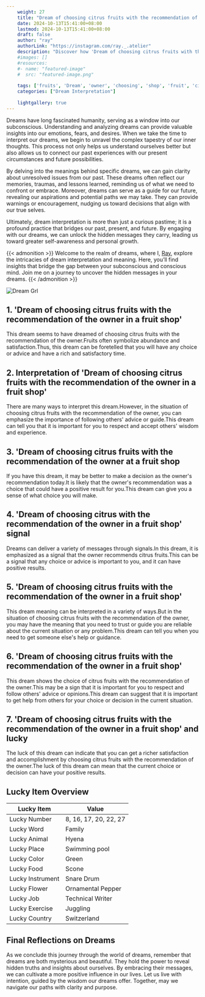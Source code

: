 ```yaml
---
    weight: 27
    title: "Dream of choosing citrus fruits with the recommendation of the owner at a fruit shop"  # Assuming 'title' column exists
    date: 2024-10-13T15:41:00+08:00
    lastmod: 2024-10-13T15:41:00+08:00
    draft: false
    author: "ray"
    authorLink: "https://instagram.com/ray._.atelier"
    description: "Discover how 'Dream of choosing citrus fruits with the recommendation of the owner at a fruit shop' can interpret your future and uncover its significant meanings in your life."
    #images: []
    #resources:
    #- name: "featured-image"
    #  src: "featured-image.png"
    
    tags: ['fruits', 'Dream', 'owner', 'choosing', 'shop', 'fruit', 'citrus', 'recommendation']
    categories: ["Dream Interpretation"]
    
    lightgallery: true
---
```

    
Dreams have long fascinated humanity, serving as a window into our subconscious. Understanding and analyzing dreams can provide valuable insights into our emotions, fears, and desires. When we take the time to interpret our dreams, we begin to unravel the complex tapestry of our inner thoughts. This process not only helps us understand ourselves better but also allows us to connect our past experiences with our present circumstances and future possibilities.

By delving into the meanings behind specific dreams, we can gain clarity about unresolved issues from our past. These dreams often reflect our memories, traumas, and lessons learned, reminding us of what we need to confront or embrace. Moreover, dreams can serve as a guide for our future, revealing our aspirations and potential paths we may take. They can provide warnings or encouragement, nudging us toward decisions that align with our true selves.

Ultimately, dream interpretation is more than just a curious pastime; it is a profound practice that bridges our past, present, and future. By engaging with our dreams, we can unlock the hidden messages they carry, leading us toward greater self-awareness and personal growth.

{{< admonition >}}
Welcome to the realm of dreams, where I, [Ray](https://instagram.com/ray._.atelier), explore the intricacies of dream interpretation and meaning. Here, you’ll find insights that bridge the gap between your subconscious and conscious mind. Join me on a journey to uncover the hidden messages in your dreams.
{{< /admonition >}}

![Dream Grl](https://cdn.pixabay.com/photo/2017/11/02/03/35/gothic-2910057_1280.jpg "Dream Grl")

## 1. 'Dream of choosing citrus fruits with the recommendation of the owner in a fruit shop'
This dream seems to have dreamed of choosing citrus fruits with the recommendation of the owner.Fruits often symbolize abundance and satisfaction.Thus, this dream can be foretelled that you will have any choice or advice and have a rich and satisfactory time.

## 2. Interpretation of 'Dream of choosing citrus fruits with the recommendation of the owner in a fruit shop'
There are many ways to interpret this dream.However, in the situation of choosing citrus fruits with the recommendation of the owner, you can emphasize the importance of following others' advice or guide.This dream can tell you that it is important for you to respect and accept others' wisdom and experience.

## 3. 'Dream of choosing citrus fruits with the recommendation of the owner at a fruit shop
If you have this dream, it may be better to make a decision as the owner's recommendation today.It is likely that the owner's recommendation was a choice that could have a positive result for you.This dream can give you a sense of what choice you will make.

## 4. 'Dream of choosing citrus with the recommendation of the owner in a fruit shop' signal
Dreams can deliver a variety of messages through signals.In this dream, it is emphasized as a signal that the owner recommends citrus fruits.This can be a signal that any choice or advice is important to you, and it can have positive results.

## 5. 'Dream of choosing citrus fruits with the recommendation of the owner in a fruit shop'
This dream meaning can be interpreted in a variety of ways.But in the situation of choosing citrus fruits with the recommendation of the owner, you may have the meaning that you need to trust or guide you are reliable about the current situation or any problem.This dream can tell you when you need to get someone else's help or guidance.

## 6. 'Dream of choosing citrus fruits with the recommendation of the owner in a fruit shop'
This dream shows the choice of citrus fruits with the recommendation of the owner.This may be a sign that it is important for you to respect and follow others' advice or opinions.This dream can suggest that it is important to get help from others for your choice or decision in the current situation.

## 7. 'Dream of choosing citrus fruits with the recommendation of the owner in a fruit shop' and lucky
The luck of this dream can indicate that you can get a richer satisfaction and accomplishment by choosing citrus fruits with the recommendation of the owner.The luck of this dream can mean that the current choice or decision can have your positive results.

## Lucky Item Overview
| Lucky Item          | Value              |
|---------------|--------------------|
| Lucky Number        | 8, 16, 17, 20, 22, 27  |
| Lucky Word          | Family |
| Lucky Animal        | Hyena |
| Lucky Place         | Swimming pool     |
| Lucky Color         | Green     |
| Lucky Food          | Scone      |
| Lucky Instrument    | Snare Drum |
| Lucky Flower        | Ornamental Pepper    |
| Lucky Job           | Technical Writer       |
| Lucky Exercise      | Juggling  |
| Lucky Country       | Switzerland    |


##  Final Reflections on Dreams

As we conclude this journey through the world of dreams, remember that dreams are both mysterious and beautiful. They hold the power to reveal hidden truths and insights about ourselves. By embracing their messages, we can cultivate a more positive influence in our lives. Let us live with intention, guided by the wisdom our dreams offer. Together, may we navigate our paths with clarity and purpose.
